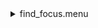 <details><summary>find_focus.menu</summary><blockquote><pre><details><summary>find_focus.cbk</summary><blockquote><pre><details><summary>Exposure_80.rcp</summary><blockquote><pre>exposure 80
</pre></blockquote></details><details><summary>dark_01wave_1beam_16sums_1rep_BOTH.rcp</summary><blockquote><pre>shut	in
data	rcam	both	656.28	16
data	rcam	both	656.28	16
data	rcam	both	656.28	16
data	rcam	both	656.28	16
data	rcam	both	656.28	16
data	rcam	both	656.28	16
data	rcam	both	656.28	16
data	rcam	both	656.28	16
data	rcam	both	656.28	16
data	rcam	both	656.28	16
</pre></blockquote></details><details><summary>530_focus-a.rcp</summary><blockquote><pre>prefilterrange 530
shut	out
o1 0
data	tcam	both	530.00	16
o1 .25
data	tcam	both	530.00	16
o1 .5
data	tcam	both	530.00	16
o1 .75
data	tcam	both	530.00	16
o1 1
data	tcam	both	530.00	16
o1 1.25
data	tcam	both	530.00	16
o1 1.50
data	tcam	both	530.00	16
o1 1.75
data	tcam	both	530.00	16
o1 2.0
data	tcam	both	530.00	16
o1 2.25
data	tcam	both	530.00	16
o1 2.5
data	tcam	both	530.00	16
o1 2.75
data	tcam	both	530.00	16
o1 3
data	tcam	both	530.00	16
o1 3.25
data	tcam	both	530.00	16
o1 3.50
data	tcam	both	530.00	16
o1 3.75
data	tcam	both	530.00	16
o1 4
data	tcam	both	530.00	16
o1 4.25
data	tcam	both	530.00	16
o1 4.5
data	tcam	both	530.00	16
o1 4.75
data	tcam	both	530.00	16
o1 5
data	tcam	both	530.00	16
o1 5.25
data	tcam	both	530.00	16
o1 .5
data	tcam	both	530.00	16
o1 5.75
data	tcam	both	530.00	16
o1 6
data	tcam	both	530.00	16
o1 6.25
data	tcam	both	530.00	16
o1 6.50
data	tcam	both	530.00	16
o1 6.75
data	tcam	both	530.00	16
o1 7.0
data	tcam	both	530.00	16
o1 7.25
data	tcam	both	530.00	16
o1 7.5
data	tcam	both	530.00	16
o1 7.75
data	tcam	both	530.00	16
o1 8
data	tcam	both	530.00	16
o1 8.25
data	tcam	both	530.00	16
o1 8.50
data	tcam	both	530.00	16
o1 8.75
data	tcam	both	530.00	16
o1 8
data	tcam	both	530.00	16
o1 8.25
data	tcam	both	530.00	16
o1 8.5
data	tcam	both	530.00	16
o1 8.75
data	tcam	both	530.00	16
shut in
</pre></blockquote></details><details><summary>637_focus.rcp</summary><blockquote><pre>prefilterrange 637
shut	out
o1 13
data	tcam	both	637.40	4
o1 14
data	tcam	both	637.40	4
o1 14.5
data	tcam	both	637.40	4
o1 15
data	tcam	both	637.40	4
o1 15.5
data	tcam	both	637.40	4
o1 16
data	tcam	both	637.40	4
o1 16.5
data	tcam	both	637.40	4
o1 17
data	tcam	both	637.40	4
o1 17.5
data	tcam	both	637.40	4
o1 18
data	tcam	both	637.40	4
o1 18.5
data	tcam	both	637.40	4
o1 19
data	tcam	both	637.40	4
o1 19.5
data	tcam	both	637.40	4
o1 20
data	tcam	both	637.40	4
o1 20.5
data	tcam	both	637.40	4
o1 21
data	tcam	both	637.40	4
o1 21.5
data	tcam	both	637.40	4
o1 22
data	tcam	both	637.40	4
o1 22.5
data	tcam	both	637.40	4
o1 23
data	tcam	both	637.40	4
o1 23.5
data	tcam	both	637.40	4
o1 24
data	tcam	both	637.40	4
o1 24.5
data	tcam	both	637.40	4
o1 25
data	tcam	both	637.40	4
o1 25.5
data	tcam	both	637.40	4
o1 26
data	tcam	both	637.40	4
o1 26.5
data	tcam	both	637.40	4
o1 27
data	tcam	both	637.40	4
shut in
</pre></blockquote></details><details><summary>691_focus.rcp</summary><blockquote><pre>prefilterrange 691
shut	out
o1 20
data	tcam	both	637.40	4
o1 20.5
data	tcam	both	637.40	4
o1 21
data	tcam	both	637.40	4
o1 21.5
data	tcam	both	637.40	4
o1 22
data	tcam	both	637.40	4
o1 22.5
data	tcam	both	637.40	4
o1 23
data	tcam	both	637.40	4
o1 23.5
data	tcam	both	637.40	4
o1 24
data	tcam	both	637.40	4
o1 24.5
data	tcam	both	637.40	4
o1 25
data	tcam	both	637.40	4
o1 25.5
data	tcam	both	637.40	4
o1 26
data	tcam	both	637.40	4
o1 26.5
data	tcam	both	637.40	4
o1 27
data	tcam	both	637.40	4
o1 27.5
data	tcam	both	637.40	4
o1 28
data	tcam	both	637.40	4
o1 28.5
data	tcam	both	637.40	4
o1 29
data	tcam	both	637.40	4
o1 29.5
data	tcam	both	637.40	4
o1 30
data	tcam	both	637.40	4
o1 30.5
data	tcam	both	637.40	4
o1 31
data	tcam	both	637.40	4
o1 31.5
data	tcam	both	637.40	4
o1 32
data	tcam	both	637.40	4
o1 32.5
data	tcam	both	637.40	4
shut in
</pre></blockquote></details><details><summary>706_focus.rcp</summary><blockquote><pre>prefilterrange 706
shut	out
o1 23.5
data	tcam	both	706.20	4
o1 24
data	tcam	both	706.20	4
o1 24.5
data	tcam	both	706.20	4
o1 25
data	tcam	both	706.20	4
o1 25.5
data	tcam	both	706.20	4
o1 26
data	tcam	both	706.20	4
o1 26.5
data	tcam	both	706.20	4
o1 27
data	tcam	both	706.20	4
o1 27.5
data	tcam	both	706.20	4
o1 28
data	tcam	both	706.20	4
o1 28.5
data	tcam	both	706.20	4
o1 29
data	tcam	both	706.20	4
o1 29.5
data	tcam	both	706.20	4
o1 30
data	tcam	both	706.20	4
o1 30.5
data	tcam	both	706.20	4
o1 31
data	tcam	both	706.20	4
o1 31.5
data	tcam	both	706.20	4
o1 32
data	tcam	both	706.20	4
o1 32.5
data	tcam	both	706.20	4
o1 33
data	tcam	both	706.20	4
o1 33.5
data	tcam	both	706.20	4
o1 34
data	tcam	both	706.20	4
o1 34.5
data	tcam	both	706.20	4
shut in
</pre></blockquote></details><details><summary>789_focus.rcp</summary><blockquote><pre>prefilterrange 789
shut	out
o1 30
data	tcam	both	789.40	4
o1 30.5
data	tcam	both	789.40	4
o1 31
data	tcam	both	789.40	4
o1 31.5
data	tcam	both	789.40	4
o1 32
data	tcam	both	789.40	4
o1 32.5
data	tcam	both	789.40	4
o1 33
data	tcam	both	789.40	4
o1 33.5
data	tcam	both	789.40	4
o1 34
data	tcam	both	789.40	4
o1 34.5
data	tcam	both	789.40	4
o1 35
data	tcam	both	789.40	4
o1 35.5
data	tcam	both	789.40	4
o1 36
data	tcam	both	789.40	4
o1 36.5
data	tcam	both	789.40	4
o1 37
data	tcam	both	789.40	4
o1 37.5
data	tcam	both	789.40	4
o1 38
data	tcam	both	789.40	4
o1 38.5
data	tcam	both	789.40	4
o1 39
data	tcam	both	789.40	4
o1 39.5
data	tcam	both	789.40	4
o1 40
data	tcam	both	789.40	4
o1 40.5
data	tcam	both	789.40	4
o1 41
data	tcam	both	789.40	4
o1 41.5
data	tcam	both	789.40	4
o1 42
data	tcam	both	789.40	4
o1 42.5
data	tcam	both	789.40	4
o1 43
data	tcam	both	789.40	4
shut in
</pre></blockquote></details><details><summary>Exposure_5.rcp</summary><blockquote><pre>exposure 5
</pre></blockquote></details><details><summary>Dark_4Sums.rcp</summary><blockquote><pre>shut	in
data	rcam	both	656.28	4
data	rcam	both	656.28	4
</pre></blockquote></details><details><summary>1074_focus.rcp</summary><blockquote><pre>prefilterrange 1074
shut	out
o1 50
data	tcam	both	1074.45	4
o1 50.5
data	tcam	both	1074.45	4
o1 51
data	tcam	both	1074.45	4
o1 51.5
data	tcam	both	1074.45	4
o1 52
data	tcam	both	1074.45	4
o1 52.5
data	tcam	both	1074.45	4
o1 53
data	tcam	both	1074.45	4
o1 53.5
data	tcam	both	1074.45	4
o1 54
data	tcam	both	1074.45	4
o1 54.5
data	tcam	both	1074.45	4
o1 55
data	tcam	both	1074.45	4
o1 55.5
data	tcam	both	1074.45	4
o1 56
data	tcam	both	1074.45	4
o1 56.5
data	tcam	both	1074.45	4
o1 57
data	tcam	both	1074.45	4
o1 57.5
data	tcam	both	1074.45	4
o1 58
data	tcam	both	1074.45	4
o1 58.5
data	tcam	both	1074.45	4
o1 59
data	tcam	both	1074.45	4
o1 59.5
data	tcam	both	1074.45	4
o1 60
data	tcam	both	1074.45	4
o1 60.5
data	tcam	both	1074.45	4
o1 61
data	tcam	both	1074.45	4
o1 61.5
data	tcam	both	1074.45	4
o1 62
data	tcam	both	1074.45	4
shut in
</pre></blockquote></details><details><summary>1079_focus.rcp</summary><blockquote><pre>prefilterrange 1079
shut	out
o1 50
data	tcam	both	1079.80	4
o1 50.5
data	tcam	both	1079.80	4
o1 51
data	tcam	both	1079.80	4
o1 51.5
data	tcam	both	1079.80	4
o1 52
data	tcam	both	1079.80	4
o1 52.5
data	tcam	both	1079.80	4
o1 53
data	tcam	both	1079.80	4
o1 53.5
data	tcam	both	1079.80	4
o1 54
data	tcam	both	1079.80	4
o1 54.5
data	tcam	both	1079.80	4
o1 55
data	tcam	both	1079.80	4
o1 55.5
data	tcam	both	1079.80	4
o1 56
data	tcam	both	1079.80	4
o1 56.5
data	tcam	both	1079.80	4
o1 57
data	tcam	both	1079.80	4
o1 57.5
data	tcam	both	1079.80	4
o1 58
data	tcam	both	1079.80	4
o1 58.5
data	tcam	both	1079.80	4
o1 59
data	tcam	both	1079.80	4
o1 59.5
data	tcam	both	1079.80	4
o1 60
data	tcam	both	1079.80	4
o1 60.5
data	tcam	both	1079.80	4
o1 61
data	tcam	both	1079.80	4
o1 61.5
data	tcam	both	1079.80	4
o1 62
data	tcam	both	1079.80	4
o1 62.5
data	tcam	both	1079.80	4
shut in
</pre></blockquote></details><details><summary>1083_focus.rcp</summary><blockquote><pre>prefilterrange 1083
shut	out
o1 62
data	tcam	both	1083.00	4
o1 61.5
data	tcam	both	1083.00	4
o1 61
data	tcam	both	1083.00	4
o1 60.5
data	tcam	both	1083.00	4
o1 60
data	tcam	both	1083.00	4
o1 59.5
data	tcam	both	1083.00	4
o1 59
data	tcam	both	1083.00	4
o1 58.5
data	tcam	both	1083.00	4
o1 58
data	tcam	both	1083.00	4
o1 57.5
data	tcam	both	1083.00	4
o1 57
data	tcam	both	1083.00	4
o1 56.5
data	tcam	both	1083.00	4
o1 56
data	tcam	both	1083.00	4
o1 55.5
data	tcam	both	1083.00	4
o1 55
data	tcam	both	1083.00	4
o1 54.4
data	tcam	both	1083.00	4
o1 54
data	tcam	both	1083.00	4
o1 53.5
data	tcam	both	1083.00	4
o1 53
data	tcam	both	1083.00	4
o1 52.5
data	tcam	both	1083.00	4
o1 52
data	tcam	both	1083.00	4
o1 51.5
data	tcam	both	1083.00	4
o1 51
data	tcam	both	1083.00	4
o1 50.5
data	tcam	both	1083.00	4
o1 50
data	tcam	both	1083.00	4
shut in
</pre></blockquote></details><details><summary>ND_OUT.rcp</summary><blockquote><pre>nd out
</pre></blockquote></details></pre></blockquote></details></pre></blockquote></details>